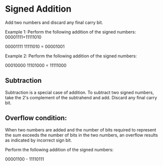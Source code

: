 # Signed Addition

Add two numbers and discard any final carry bit.

Example 1: Perform the following addition of the signed numbers:
00001111+11111010

00001111
11111010
= 00001001


Example 2: Perform the following addition of the signed numbers:

00010000
11101000
= 11111000

## Subtraction

Subtraction is a special case of addition. To subtract two signed numbers, take the 2's complement of the subtrahend and add. Discard any final carry bit.

## Overflow condition:

When two numbers are added and the number of bits required to represent the sum exceeds the number of bits in the two numbers, an overflow results as indicated by incorrect sign bit.

Perform the following addition of the signed numbers:

00001100 - 11110111
